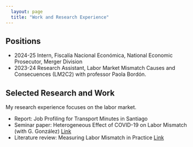 ```yaml
---
  layout: page
  title: "Work and Research Experience"
---
```


## Positions

- 2024-25 Intern, Fiscalía Nacional Económica, National Economic Prosecutor, Merger Division
- 2023-24 Research Assistant, Labor Market Mismatch Causes and Consecuences (LM2C2) with professor Paola Bordón. 

## Selected Research and Work
My research experience focuses on the labor market.
- Report: Job Profiling for Transport Minutes in Santiago
- Seminar paper: Heterogeneous Effect of COVID-19 on Labor Mismatch (with G. González) [Link](https://drive.google.com/file/d/1D6_w-8GlvZBQXEskPFQFcdcIt8ngx4ss/view?usp=sharing)
- Literature review: Measuring Labor Mismatch in Practice [Link](https://drive.google.com/file/d/1bl-FirA7blKewJaxllg9GCRgCwHU3hKS/view?usp=sharing)
